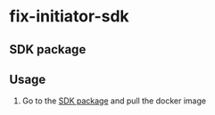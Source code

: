 # fix-initiator-sdk

## SDK package



## Usage

1. Go to the [SDK package]() and pull the docker image
